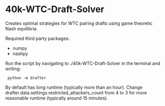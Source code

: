 # 40k-WTC-Draft-Solver
Creates optimal strategies for WTC pairing drafts using game theoretic Nash equilibria.

Required third party packages:
 - numpy
 - nashpy

 Run the script by navigating to ./40k-WTC-Draft-Solver in the terminal and writing:
```
 python -m drafter
```
 By default has long runtime (typically more than an hour). Change drafter.data.settings.restricted_attackers_count from 4 to 3 for more reasonable runtime (typically around 15 minutes).
